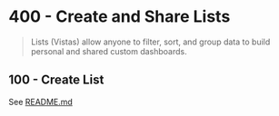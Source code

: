 # 400 - Create and Share Lists

> Lists (Vistas) allow anyone to filter, sort, and group data to build personal and shared custom dashboards.

## 100 - Create List

See [README.md](./100/README.md)

